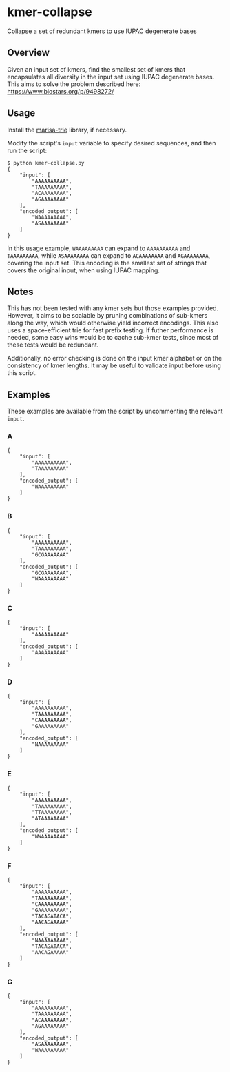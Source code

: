 # kmer-collapse
Collapse a set of redundant kmers to use IUPAC degenerate bases

## Overview

Given an input set of kmers, find the smallest set of kmers that encapsulates all diversity in the input set using IUPAC degenerate bases. This aims to solve the problem described here: https://www.biostars.org/p/9498272/

## Usage

Install the [marisa-trie](https://pypi.org/project/marisa-trie/) library, if necessary.

Modify the script's `input` variable to specify desired sequences, and then run the script:

```
$ python kmer-collapse.py
{
    "input": [
        "AAAAAAAAAA",
        "TAAAAAAAAA",
        "ACAAAAAAAA",
        "AGAAAAAAAA"
    ],
    "encoded_output": [
        "WAAAAAAAAA",
        "ASAAAAAAAA"
    ]
}
```

In this usage example, `WAAAAAAAAA` can expand to `AAAAAAAAAA` and `TAAAAAAAAA`, while `ASAAAAAAAA` can expand to `ACAAAAAAAA` and `AGAAAAAAAA`, covering the input set. This encoding is the smallest set of strings that covers the original input, when using IUPAC mapping.

## Notes

This has not been tested with any kmer sets but those examples provided. However, it aims to be scalable by pruning combinations of sub-kmers along the way, which would otherwise yield incorrect encodings. This also uses a space-efficient trie for fast prefix testing. If futher performance is needed, some easy wins would be to cache sub-kmer tests, since most of these tests would be redundant.

Additionally, no error checking is done on the input kmer alphabet or on the consistency of kmer lengths. It may be useful to validate input before using this script.

## Examples

These examples are available from the script by uncommenting the relevant `input`.

### A

```
{
    "input": [
        "AAAAAAAAAA",
        "TAAAAAAAAA"
    ],
    "encoded_output": [
        "WAAAAAAAAA"
    ]
}
```

### B

```
{
    "input": [
        "AAAAAAAAAA",
        "TAAAAAAAAA",
        "GCGAAAAAAA"
    ],
    "encoded_output": [
        "GCGAAAAAAA",
        "WAAAAAAAAA"
    ]
}
```

### C 

```
{
    "input": [
        "AAAAAAAAAA"
    ],
    "encoded_output": [
        "AAAAAAAAAA"
    ]
}
```

### D

```
{
    "input": [
        "AAAAAAAAAA",
        "TAAAAAAAAA",
        "CAAAAAAAAA",
        "GAAAAAAAAA"
    ],
    "encoded_output": [
        "NAAAAAAAAA"
    ]
}
```

### E

```
{
    "input": [
        "AAAAAAAAAA",
        "TAAAAAAAAA",
        "TTAAAAAAAA",
        "ATAAAAAAAA"
    ],
    "encoded_output": [
        "WWAAAAAAAA"
    ]
}
```

### F

```
{
    "input": [
        "AAAAAAAAAA",
        "TAAAAAAAAA",
        "CAAAAAAAAA",
        "GAAAAAAAAA",
        "TACAGATACA",
        "AACAGAAAAA"
    ],
    "encoded_output": [
        "NAAAAAAAAA",
        "TACAGATACA",
        "AACAGAAAAA"
    ]
}
```

### G

```
{
    "input": [
        "AAAAAAAAAA",
        "TAAAAAAAAA",
        "ACAAAAAAAA",
        "AGAAAAAAAA"
    ],
    "encoded_output": [
        "ASAAAAAAAA",
        "WAAAAAAAAA"
    ]
}
```
